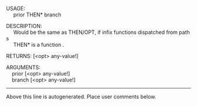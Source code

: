 USAGE:  
&nbsp;&nbsp;&nbsp;&nbsp;&nbsp;prior&nbsp;THEN*&nbsp;branch  
  
DESCRIPTION:  
&nbsp;&nbsp;&nbsp;&nbsp;&nbsp;Would&nbsp;be&nbsp;the&nbsp;same&nbsp;as&nbsp;THEN/OPT,&nbsp;if&nbsp;infix&nbsp;functions&nbsp;dispatched&nbsp;from&nbsp;paths  
&nbsp;&nbsp;&nbsp;&nbsp;&nbsp;THEN*&nbsp;is&nbsp;a&nbsp;function&nbsp;.  
  
RETURNS:&nbsp;[&lt;opt&gt;&nbsp;any-value!]  
  
ARGUMENTS:  
&nbsp;&nbsp;&nbsp;&nbsp;prior&nbsp;[&lt;opt&gt;&nbsp;any-value!]  
&nbsp;&nbsp;&nbsp;&nbsp;branch&nbsp;[&lt;opt&gt;&nbsp;any-value!]  
___
Above this line is autogenerated. Place user comments below.